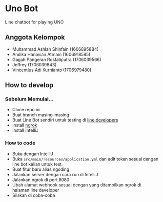 # Uno Bot

Line chatbot for playing UNO

## Anggota Kelompok

- Muhammad Ashlah Shinfain (1606895884)
- Andika Hanavian Atmam (1606918585)
- Gagah Pangeran Rosfatiputra (1706039566)
- Jeffrey (1706039843)
- Vincentius Adi Kurnianto (1706979480)

## How to develop

### Sebelum Memulai...

- Clone repo ini
- Buat branch masing-masing
- Buat Line Bot sendiri untuk testing di [line developers](https://developers.line.biz/en/)
- Install [ngrok](https://ngrok.com/)
- Install IntelliJ


### How to code

- Buka dengan IntelliJ
- Buka `src/main/resources/application.yml` dan edit token sesuai dengan line bot kalian untuk test.
- Buat fitur baru alias ngoding
- Jalankan server dengan cara run di IntelliJ
- Jalankan ngrok di port 8080
- Ubah alamat webhook sesuai dengan yang ditampilkan ngrok di halaman line developer
- Silakan di coba-coba

